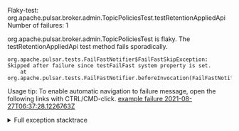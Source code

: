         
Flaky-test: org.apache.pulsar.broker.admin.TopicPoliciesTest.testRetentionAppliedApi
Number of failures: 1

org.apache.pulsar.broker.admin.TopicPoliciesTest is flaky. The testRetentionAppliedApi test method fails sporadically.

```
org.apache.pulsar.tests.FailFastNotifier$FailFastSkipException: Skipped after failure since testFailFast system property is set.
	at org.apache.pulsar.tests.FailFastNotifier.beforeInvocation(FailFastNotifier.java:88)

```

Usage tip: To enable automatic navigation to failure message, open the following links with CTRL/CMD-click.
[example failure 2021-08-27T06:37:28.1226763Z](https://github.com/apache/pulsar/runs/3440411059?check_suite_focus=true#step:9:1367)


<details>
<summary>Full exception stacktrace</summary>
<code><pre>
org.apache.pulsar.tests.FailFastNotifier$FailFastSkipException: Skipped after failure since testFailFast system property is set.
	at org.apache.pulsar.tests.FailFastNotifier.beforeInvocation(FailFastNotifier.java:88)

</pre></code>
</details>

